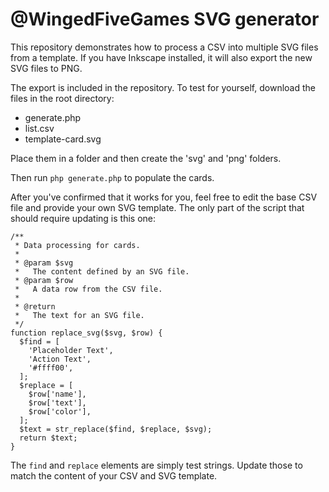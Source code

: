@WingedFiveGames SVG generator
===

This repository demonstrates how to process a CSV into multiple SVG files from a template. If you have Inkscape installed, it will also export the new SVG files to PNG.

The export is included in the repository. To test for yourself, download the files in the root directory:

- generate.php
- list.csv
- template-card.svg

Place them in a folder and then create the 'svg' and 'png' folders.

Then run `php generate.php` to populate the cards.

After you've confirmed that it works for you, feel free to edit the base CSV file and provide your own SVG template. The only part of the script that should require updating is this one:

```
/**
 * Data processing for cards.
 *
 * @param $svg
 *   The content defined by an SVG file.
 * @param $row
 *   A data row from the CSV file.
 *
 * @return
 *   The text for an SVG file.
 */
function replace_svg($svg, $row) {
  $find = [
    'Placeholder Text',
    'Action Text',
    '#ffff00',
  ];
  $replace = [
    $row['name'],
    $row['text'],
    $row['color'],
  ];
  $text = str_replace($find, $replace, $svg);
  return $text;
}
```

The `find` and `replace` elements are simply test strings. Update those to match the content of your CSV and SVG template.
